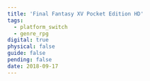 ```yaml
---
title: 'Final Fantasy XV Pocket Edition HD'
tags:
  - platform_switch
  - genre_rpg
digital: true
physical: false
guide: false
pending: false
date: 2018-09-17
---
```

